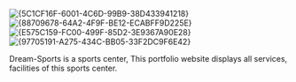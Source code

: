 ![{5C1CF16F-6001-4C6D-99B9-38D433941218}](https://github.com/user-attachments/assets/77277260-28a3-484a-9a94-bdd317f31a32)
![{88709678-64A2-4F9F-BE12-ECABFF9D225E}](https://github.com/user-attachments/assets/56299578-4154-46a8-814f-c4bd0415c807)
![{E575C159-FC00-499F-85D2-3E9367A90E28}](https://github.com/user-attachments/assets/d5ea7829-ce7b-4b81-b600-3cbdf4ebcc0f)
![{97705191-A275-434C-BB05-33F2DC9F6E42}](https://github.com/user-attachments/assets/7c9e5455-1906-41b5-897d-e542d2d652ff)

Dream-Sports is a sports center, This portfolio website displays all services, facilities of this sports center.
